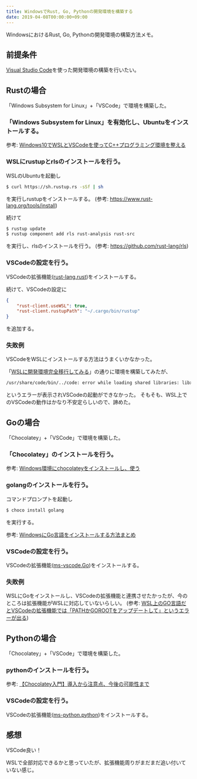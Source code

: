 ```yaml
---
title: WindowsでRust, Go, Pythonの開発環境を構築する
date: 2019-04-08T00:00:00+09:00
---
```


WindowsにおけるRust, Go, Pythonの開発環境の構築方法メモ。

## 前提条件

[Visual Studio Code](https://code.visualstudio.com/)を使った開発環境の構築を行いたい。

## Rustの場合

「Windows Subsystem for Linux」+「VSCode」で環境を構築した。

### 「Windows Subsystem for Linux」を有効化し、Ubuntuをインストールする。

参考: [Windows10でWSLとVSCodeを使ってC++プログラミング環境を整える](https://qiita.com/yo_kanyukari/items/37421f497b7ffaa75502)

### WSLにrustupとrlsのインストールを行う。

WSLのUbuntuを起動し

```sh
$ curl https://sh.rustup.rs -sSf | sh
```

を実行しrustupをインストールする。 (参考: <https://www.rust-lang.org/tools/install>)

続けて

```sh
$ rustup update
$ rustup component add rls rust-analysis rust-src
```

を実行し、rlsのインストールを行う。 (参考: <https://github.com/rust-lang/rls>)

### VSCodeの設定を行う。

VSCodeの拡張機能([rust-lang.rust](https://marketplace.visualstudio.com/items?itemName=rust-lang.rust))をインストールする。

続けて、VSCodeの設定に

```json
{
    "rust-client.useWSL": true,
    "rust-client.rustupPath": "~/.cargo/bin/rustup"
}
```
を追加する。

### 失敗例

VSCodeをWSLにインストールする方法はうまくいかなかった。

「[WSLに開発環境完全移行してみる](https://qiita.com/LeftLetter/items/0eda1834a46c3b3bff60)」の通りに環境を構築してみたが、

```txt
/usr/share/code/bin/../code: error while loading shared libraries: libx11-xcb.so.1: cannot open shared object file ～
```

というエラーが表示されVSCodeの起動ができなかった。
そもそも、WSL上でのVSCodeの動作はかなり不安定らしいので、諦めた。

## Goの場合

「Chocolatey」+「VSCode」で環境を構築した。

### 「Chocolatey」のインストールを行う。

参考: [Windows環境にchocolateyをインストールし、使う](https://qiita.com/Koutaru/items/41a87ea4004fa685de55)

### golangのインストールを行う。

コマンドプロンプトを起動し

```sh
$ choco install golang
```

を実行する。

参考: [WindowsにGo言語をインストールする方法まとめ](https://qiita.com/yoskeoka/items/0dcc62a07bf5eb48dc4b)

### VSCodeの設定を行う。

VSCodeの拡張機能([ms-vscode.Go](https://marketplace.visualstudio.com/items?itemName=ms-vscode.Go))をインストールする。

### 失敗例

WSLにGoをインストールし、VSCodeの拡張機能と連携させたかったが、今のところは拡張機能がWSLに対応していないらしい。 (参考: [WSL上のGO言語だとVSCodeの拡張機能では「PATHかGOROOTをアップデートして」というエラーが出る](https://qiita.com/aoshimanoa/items/af79929256078fe2f611))

## Pythonの場合

「Chocolatey」+「VSCode」で環境を構築した。

### pythonのインストールを行う。

参考: [【Chocolatey入門】導入から注意点、今後の可能性まで](https://qiita.com/kangetsu121/items/b6352b547cd32e71bc65)

### VSCodeの設定を行う。

VSCodeの拡張機能([ms-python.python](https://marketplace.visualstudio.com/itemdetails?itemName=ms-python.python))をインストールする。

## 感想

VSCode良い！

WSLで全部対応できるかと思っていたが、拡張機能周りがまだまだ追い付いていない感じ。

